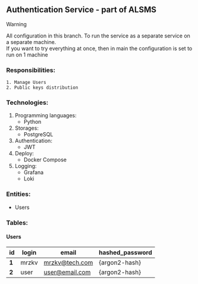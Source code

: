 Authentication Service - part of ALSMS
-----
> [!WARNING]
> All configuration in this branch.
> To run the service as a separate 
> service on a separate machine.  
> If you want to try everything at
> once, then in main the configuration
> is set to run on 1 machine

### Responsibilities:
    1. Manage Users
    2. Public keys distribution

### Technologies:
 1. Programming languages:
    - Python
 2. Storages:
    - PostgreSQL
 3. Authentication: 
    - JWT
 4. Deploy:
    - Docker Compose
 5. Logging:
    - Grafana
    - Loki

### Entities:
 - Users


### Tables: 
#### Users

| id    | login | email          | hashed_password | 
|-------|-------|----------------|-----------------|
| **1** | mrzkv | mrzkv@tech.com | {argon2-hash}   |
| **2** | user  | user@email.com | {argon2-hash}   | 

